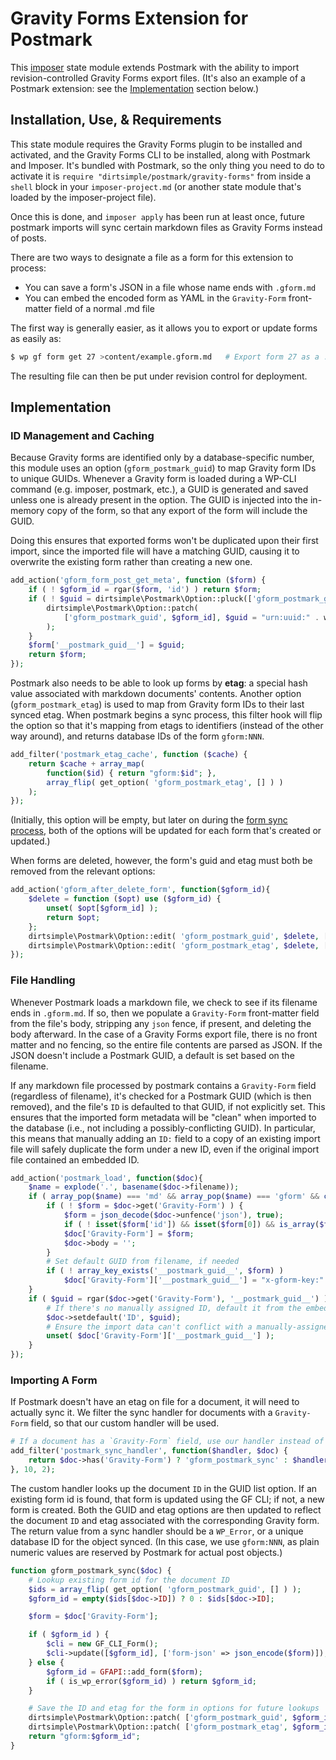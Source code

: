 # Gravity Forms Extension for Postmark

This [imposer](https://github.com/dirtsimple/imposer#readme) state module extends Postmark with the ability to import revision-controlled Gravity Forms export files.  (It's also an example of a Postmark extension: see the [Implementation](#implementation) section below.)

## Installation, Use, & Requirements

This state module requires the Gravity Forms plugin to be installed and activated, and the Gravity Forms CLI to be installed, along with Postmark and Imposer.  It's bundled with Postmark, so the only thing you need to do to activate it is `require "dirtsimple/postmark/gravity-forms"` from inside a `shell` block in your `imposer-project.md` (or another state module that's loaded by the imposer-project file).

Once this is done, and `imposer apply` has been run at least once, future postmark imports will sync certain markdown files as Gravity Forms instead of posts.

There are two ways to designate a file as a form for this extension to process:

* You can save a form's JSON in a file whose name ends with `.gform.md`
* You can embed the encoded form as YAML in the `Gravity-Form` front-matter field of a normal .md file

The first way is generally easier, as it allows you to export or update forms as easily as:

~~~sh
$ wp gf form get 27 >content/example.gform.md   # Export form 27 as a .gform.md file
~~~

The resulting file can then be put under revision control for deployment.

## Implementation

### ID Management and Caching

Because Gravity forms are identified only by a database-specific number, this module uses an option (`gform_postmark_guid`) to map Gravity form IDs to unique GUIDs.  Whenever a Gravity form is loaded during a WP-CLI command (e.g. imposer, postmark, etc.), a GUID is generated and saved unless one is already present in the option.  The GUID is injected into the in-memory copy of the form, so that any export of the form will include the GUID.

Doing this ensures that exported forms won't be duplicated upon their first import, since the imported file will have a matching GUID, causing it to overwrite the existing form rather than creating a new one.

```php cli
add_action('gform_form_post_get_meta', function ($form) {
	if ( ! $gform_id = rgar($form, 'id') ) return $form;
	if ( ! $guid = dirtsimple\Postmark\Option::pluck(['gform_postmark_guid', $gform_id]) ) {
		dirtsimple\Postmark\Option::patch(
			['gform_postmark_guid', $gform_id], $guid = "urn:uuid:" . wp_generate_uuid4(), 'no'
		);
	}
	$form['__postmark_guid__'] = $guid;
	return $form;
});
```

Postmark also needs to be able to look up forms by **etag**: a special hash value associated with markdown documents' contents.  Another option (`gform_postmark_etag`) is used to map from Gravity form IDs to their last synced etag.  When postmark begins a sync process, this filter hook will flip the option so that it's mapping from etags to identifiers (instead of the other way around), and returns database IDs of the form `gform:NNN`.

```php cli
add_filter('postmark_etag_cache', function ($cache) {
	return $cache + array_map(
		function($id) { return "gform:$id"; },
		array_flip( get_option( 'gform_postmark_etag', [] ) )
	);
});
```

(Initially, this option will be empty, but later on during the [form sync process](#importing-a-form), both of the options will be updated for each form that's created or updated.)

When forms are deleted, however, the form's guid and etag must both be removed from the relevant options:

```php tweak
add_action('gform_after_delete_form', function($gform_id){
	$delete = function ($opt) use ($gform_id) {
		unset( $opt[$gform_id] );
		return $opt;
	};
	dirtsimple\Postmark\Option::edit( 'gform_postmark_guid', $delete, [], 'no' );
	dirtsimple\Postmark\Option::edit( 'gform_postmark_etag', $delete, [], 'no' );
});
```

### File Handling

Whenever Postmark loads a markdown file, we check to see if its filename ends in `.gform.md`.  If so, then we populate a `Gravity-Form` front-matter field from the file's body, stripping any `json` fence, if present, and deleting the body afterward.  In the case of a Gravity Forms export file, there is no front matter and no fencing, so the entire file contents are parsed as JSON.  If the JSON doesn't include a Postmark GUID, a default is set based on the filename.

If any markdown file processed by postmark contains a `Gravity-Form` field (regardless of filename), it's checked for a Postmark GUID (which is then removed), and the file's `ID` is defaulted to that GUID, if not explicitly set.  This ensures that the imported form metadata will be "clean" when imported to the database  (i.e., not including a possibly-conflicting GUID).  In particular, this means that manually adding an `ID:` field to a copy of an existing import file will safely duplicate the form under a new ID, even if the original import file contained an embedded ID.

```php cli
add_action('postmark_load', function($doc){
	$name = explode('.', basename($doc->filename));
	if ( array_pop($name) === 'md' && array_pop($name) === 'gform' && count($name) ) {
		if ( ! $form = $doc->get('Gravity-Form') ) {
			$form = json_decode($doc->unfence('json'), true);
			if ( ! isset($form['id']) && isset($form[0]) && is_array($form[0]) ) $form = $form[0];
			$doc['Gravity-Form'] = $form;
			$doc->body = '';
		}
		# Set default GUID from filename, if needed
		if ( ! array_key_exists('__postmark_guid__', $form) )
			$doc['Gravity-Form']['__postmark_guid__'] = "x-gform-key:" . implode('.', $name);
	}
	if ( $guid = rgar($doc->get('Gravity-Form'), '__postmark_guid__') ) {
		# If there's no manually assigned ID, default it from the embedded GUID
		$doc->setdefault('ID', $guid);
		# Ensure the import data can't conflict with a manually-assigned ID
		unset( $doc['Gravity-Form']['__postmark_guid__'] );
	}
});
```

### Importing A Form

If Postmark doesn't have an etag on file for a document, it will need to actually sync it.  We filter the sync handler for documents with a `Gravity-Form` field, so that our custom handler will be used.

```php cli
# If a document has a `Gravity-Form` field, use our handler instead of the default
add_filter('postmark_sync_handler', function($handler, $doc) {
    return $doc->has('Gravity-Form') ? 'gform_postmark_sync' : $handler;
}, 10, 2);
```

The custom handler looks up the document `ID` in the GUID list option.  If an existing form id is found, that form is updated using the GF CLI; if not, a new form is created.  Both the GUID and etag options are then updated to reflect the document `ID` and etag associated with the corresponding Gravity form.  The return value from a sync handler should be a `WP_Error`, or a unique database ID for the object synced.  (In this case, we use `gform:NNN`, as plain numeric values are reserved by Postmark for actual post objects.)

```php cli
function gform_postmark_sync($doc) {
	# Lookup existing form id for the document ID
	$ids = array_flip( get_option( 'gform_postmark_guid', [] ) );
	$gform_id = empty($ids[$doc->ID]) ? 0 : $ids[$doc->ID];

	$form = $doc['Gravity-Form'];

	if ( $gform_id ) {
		$cli = new GF_CLI_Form();
		$cli->update([$gform_id], ['form-json' => json_encode($form)]);
	} else {
		$gform_id = GFAPI::add_form($form);
		if ( is_wp_error($gform_id) ) return $gform_id;
	}

	# Save the ID and etag for the form in options for future lookups
	dirtsimple\Postmark\Option::patch( ['gform_postmark_guid', $gform_id], $doc->ID,     'no' );
	dirtsimple\Postmark\Option::patch( ['gform_postmark_etag', $gform_id], $doc->etag(), 'no' );
	return "gform:$gform_id";
}
```
